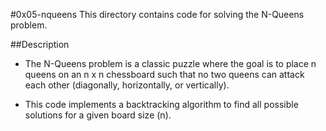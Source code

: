 #0x05-nqueens
This directory contains code for solving the N-Queens problem.

##Description
- The N-Queens problem is a classic puzzle where the goal is to place n queens on an n x n chessboard such that no two queens can attack each other (diagonally, horizontally, or vertically).

- This code implements a backtracking algorithm to find all possible solutions for a given board size (n).
